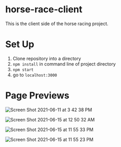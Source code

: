 # horse-race-client

This is the client side of the horse racing project.

# Set Up

1. Clone repository into a directory
2. `npm install` in command line of project directory
3. `npm start`
4. go to `localhost:3000`

# Page Previews

![Screen Shot 2021-06-11 at 3 42 38 PM](https://user-images.githubusercontent.com/63022198/121756077-cd83b780-cacd-11eb-8cd1-778e49732a25.png)

![Screen Shot 2021-06-15 at 12 50 32 AM](https://user-images.githubusercontent.com/63022198/122014312-e3b2a180-cd73-11eb-930a-cb4762dfe539.png)

![Screen Shot 2021-06-15 at 11 55 33 PM](https://user-images.githubusercontent.com/63022198/122172030-3738f400-ce35-11eb-83d8-a7aa180a068b.png)

![Screen Shot 2021-06-15 at 11 55 23 PM](https://user-images.githubusercontent.com/63022198/122172058-4029c580-ce35-11eb-836e-81cd27877d86.png)
